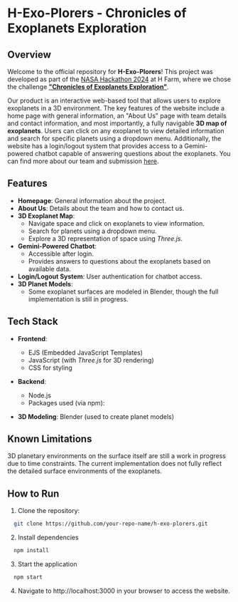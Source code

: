 # H-Exo-Plorers - Chronicles of Exoplanets Exploration

## Overview
Welcome to the official repository for **H-Exo-Plorers**! This project was developed as part of the [NASA Hackathon 2024](https://www.spaceappschallenge.org/nasa-space-apps-2024/challenges/) at H Farm, where we chose the challenge [**"Chronicles of Exoplanets Exploration"**](https://www.spaceappschallenge.org/nasa-space-apps-2024/challenges/chronicles-of-exoplanet-exploration/).

Our product is an interactive web-based tool that allows users to explore exoplanets in a 3D environment. The key features of the website include a home page with general information, an "About Us" page with team details and contact information, and most importantly, a fully navigable **3D map of exoplanets**. Users can click on any exoplanet to view detailed information and search for specific planets using a dropdown menu. Additionally, the website has a login/logout system that provides access to a Gemini-powered chatbot capable of answering questions about the exoplanets. You can find more about our team and submission [here](https://www.spaceappschallenge.org/nasa-space-apps-2024/find-a-team/h-exo-plorers/).

## Features
- **Homepage**: General information about the project.
- **About Us**: Details about the team and how to contact us.
- **3D Exoplanet Map**: 
  - Navigate space and click on exoplanets to view information.
  - Search for planets using a dropdown menu.
  - Explore a 3D representation of space using *Three.js*.
- **Gemini-Powered Chatbot**: 
  - Accessible after login.
  - Provides answers to questions about the exoplanets based on available data.
- **Login/Logout System**: User authentication for chatbot access.
- **3D Planet Models**: 
  - Some exoplanet surfaces are modeled in Blender, though the full implementation is still in progress.

## Tech Stack
- **Frontend**: 
  - EJS (Embedded JavaScript Templates)
  - JavaScript (with *Three.js* for 3D rendering)
  - CSS for styling
- **Backend**:
  - Node.js
  - Packages used (via npm):
  
- **3D Modeling**: Blender (used to create planet models)

## Known Limitations
3D planetary environments on the surface itself are still a work in progress due to time constraints. The current implementation does not fully reflect the detailed surface environments of the exoplanets.

## How to Run
1. Clone the repository:
```bash
  git clone https://github.com/your-repo-name/h-exo-plorers.git
```
2. Install dependencies
```bash
  npm install
```
3. Start the application
```bash
  npm start
```
4. Navigate to http://localhost:3000 in your browser to access the website.
